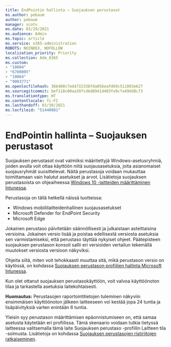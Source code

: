 ```yaml
---
title: EndPointin hallinta – Suojauksen perustasot
ms.author: pebaum
author: pebaum
manager: scotv
ms.date: 03/29/2021
ms.audience: Admin
ms.topic: article
ms.service: o365-administration
ROBOTS: NOINDEX, NOFOLLOW
localization_priority: Priority
ms.collection: Adm_O365
ms.custom:
- "10084"
- "6700005"
- "10064"
- "9003771"
ms.openlocfilehash: 36b480c7ed4715338fda056eafd69c511093e627
ms.sourcegitcommit: bef118c00aa397cd6d8941d403fe9cfa49dd8c73
ms.translationtype: HT
ms.contentlocale: fi-FI
ms.lasthandoff: 03/30/2021
ms.locfileid: "51440881"
---
```

# <a name="endpoint-manager---security-baselines"></a>EndPointin hallinta – Suojauksen perustasot

Suojauksen perustasot ovat valmiiksi määritettyjä Windows-asetusryhmiä, joiden avulla voit ottaa käyttöön niitä suojausasetuksia, joita asianomaiset suojausryhmät suosittelevat. Näitä perustasoja voidaan mukauttaa toimittamaan vain halutut asetukset ja arvot. Lisätietoja suojauksen perustasoista on ohjeaiheessa [Windows 10 -laitteiden määrittäminen Intunessa](https://docs.microsoft.com/mem/intune/protect/security-baselines).

Perustasoja on tällä hetkellä näissä tuotteissa:

- Windows mobiililaitteidenhallinen suojausasetukset
- Microsoft Defender for EndPoint Security
- Microsoft Edge

Jokainen perustaso päivitetään säännöllisesti ja julkaistaan asteittaisina versioina. Jokainen versio lisää ja poistaa edellisestä versiosta asetuksia sen varmistamiseksi, että perustaso täyttää nykyiset ohjeet. Päätepisteen suojauksen perustason konsoli sallii eri versioiden vertailun tekemällä muutokset versiosta versioon näkyviksi.

Ohjeita siitä, miten voit tehokkaasti muuttaa sitä, mikä perustason versio on käytössä, on kohdassa [Suojauksen perustason profiilien hallinta Microsoft Intunessa](https://docs.microsoft.com/mem/intune/protect/security-baselines-configure).

Kun olet ottanut suojauksen perustasokäyttöön, voit valvoa käyttöönoton tilaa ja tarkastella asetuksia laitekohtaisesti.

**Huomautus:** Perustasojen raportointitietojen tuleminen näkyviin ensimmäisen käyttöönoton jälkeen laitteeseen voi kestää jopa 24 tuntia ja lisäpäivityksiä varten enintään 6 tuntia. 

Yleisin syy perustason määrittämisen epäonnistumiseen on, että samaa asetusta käytetään eri profiilissa. Tämä skenaario voidaan tutkia tietyssä laitteessa valitsemalla tämä laite Suojauksen perustaso -profiilin Laitteen tila -solmusta. Lisätietoja on kohdassa [Suojauksen perustasojen ristiriitojen ratkaiseminen](https://docs.microsoft.com/mem/intune/protect/security-baselines-monitor#resolve-conflicts-for-security-baselines).